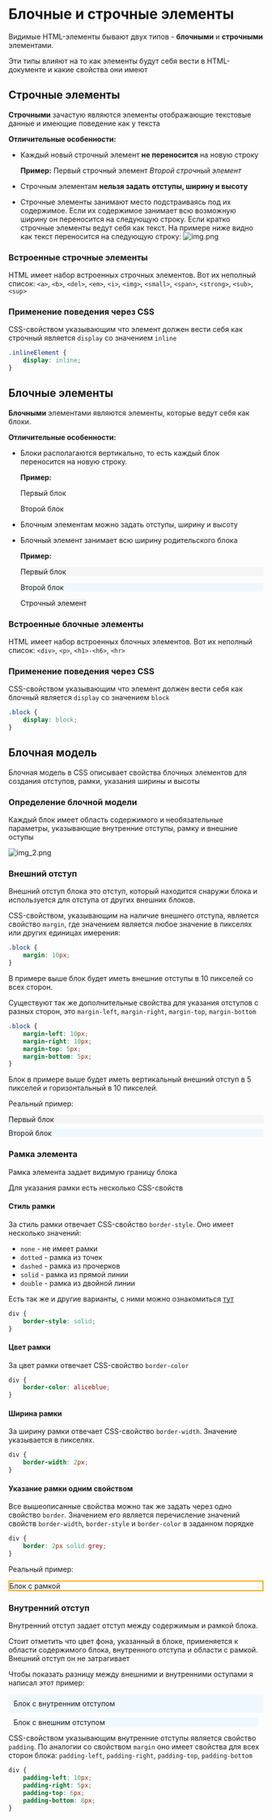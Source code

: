 # Блочные и строчные элементы

Видимые HTML-элементы бывают двух типов - **блочными** и **строчными** элементами. 

Эти типы влияют на то как элементы будут себя вести в HTML-документе и какие свойства они имеют

## Строчные элементы

**Строчными** зачастую являются элементы отображающие текстовые данные и имеющие поведение как у текста

**Отличительные особенности:**

- Каждый новый строчный элемент **не переносится** на новую строку

    **Пример:** <span>Первый строчный элемент </span><em>Второй строчный элемент</em>
- Строчным элементам **нельзя задать отступы, ширину и высоту**
- Строчные элементы занимают место подстраиваясь под их содержимое. Если их содержимое занимает всю возможную ширину он переносится на следующую строку. Если кратко строчные элементы ведут себя как текст. На примере ниже видно как текст переносится на следующую строку:
![img.png](images/img.png)


### Встроенные строчные элементы
HTML имеет набор встроенных строчных элементов. Вот их неполный список: `<a>`, `<b>`, `<del>`, `<em>`, `<i>`, `<img>`, `<small>`, `<span>`, `<strong>`, `<sub>`, `<sup>`

### Применение поведения через CSS

CSS-свойством указывающим что элемент должен вести себя как строчный является `display` со значением `inline`

```css
.inlineElement {
    display: inline;
}
```

## Блочные элементы

**Блочными** элементами являются элементы, которые ведут себя как блоки.

**Отличительные особенности:**
- Блоки располагаются вертикально, то есть каждый блок переносится на новую строку.

  **Пример:** <div>Первый блок</div><p>Второй блок</p>
- Блочным элементам можно задать отступы, ширину и высоту
- Блочный элемент занимает всю ширину родительского блока

  **Пример:** <div style="background: whitesmoke;">Первый блок</div><p style="background: aliceblue;">Второй блок</p><span style="background: whitesmoke;">Строчный элемент</span>

### Встроенные блочные элементы
HTML имеет набор встроенных блочных элементов. Вот их неполный список: `<div>`, `<p>`, `<h1>-<h6>`, `<hr>`

### Применение поведения через CSS

CSS-свойством указывающим что элемент должен вести себя как блочный является `display` со значением `block`

```css
.block {
    display: block;
}
```

## Блочная модель

Блочная модель в CSS описывает свойства блочных элементов для создания отступов, рамки, указания ширины и высоты

### Определение блочной модели
Каждый блок имеет область содержимого и необязательные параметры, указывающие внутренние отступы, рамку и внешние оступы

![img_2.png](images/img_2.png)

### Внешний отступ

Внешний отступ блока это отступ, который находится снаружи блока и используется для отступа от других внешних блоков.

CSS-свойством, указывающим на наличие внешнего отступа, является свойство `margin`, где значением является любое значение в пикселях или других единицах имерения:

```css
.block {
    margin: 10px;
}
```

В примере выше блок будет иметь внешние отступы в 10 пикселей со всех сторон.

Существуют так же дополнительные свойства для указания отступов с разных сторон, это `margin-left`, `margin-right`, `margin-top`, `margin-bottom`

```css
.block {
    margin-left: 10px;
    margin-right: 10px;
    margin-top: 5px;
    margin-bottom: 5px;
}
```

Блок в примере выше будет иметь вертикальный внешний отступ в 5 пикселей и горизонтальный в 10 пикселей.

Реальный пример:
<div style="background: whitesmoke;">Первый блок</div><div style="background: aliceblue; margin-top: 10px;">Второй блок</div>

### Рамка элемента

Рамка элемента задает видимую границу блока

Для указания рамки есть несколько CSS-свойств

#### Стиль рамки

За стиль рамки отвечает CSS-свойство `border-style`. Оно имеет несколько значений:

- `none` - не имеет рамки
- `dotted` - рамка из точек
- `dashed` - рамка из прочерков
- `solid` - рамка из прямой линии
- `double` - рамка из двойной линии

Есть так же и другие варианты, с ними можно ознакомиться [тут](https://html5book.ru/css-border/#border-style)

```css
div {
    border-style: solid;
}
```

#### Цвет рамки

За цвет рамки отвечает CSS-свойство `border-color`

```css
div {
    border-color: aliceblue;
}
```

#### Ширина рамки

За ширину рамки отвечает CSS-свойство `border-width`. Значение указывается в пикселях.

```css
div {
    border-width: 2px;
}
```

#### Указание рамки одним свойством

Все вышеописанные свойства можно так же задать через одно свойство `border`. Значением его является перечисление значений свойств `border-width`, `border-style` и `border-color` в заданном порядке

```css
div {
    border: 2px solid grey;
}
```

Реальный пример:
<div style="border: 2px solid orange;">Блок с рамкой</div>

### Внутренний отступ

Внутренний отступ задает отступ между содержимым и рамкой блока. 

Стоит отметить что цвет фона, указанный в блоке, применяется к области содержимого блока, внутренного отступа и области с рамкой. Внешний отступ он не затрагивает

Чтобы показать разницу между внешними и внутренними оступами я написал этот пример:
<div style="padding: 10px; background: aliceblue;">Блок с внутренним отступом</div>
<div style="margin: 10px; background: aliceblue;">Блок с внешним отступом</div>

CSS-свойством указывающим внутренние отступы является свойство `padding`. По аналогии со свойством `margin` оно имеет свойства для всех сторон блока: `padding-left`, `padding-right`, `padding-top`, `padding-bottom`

```css
div {
    padding-left: 10px;
    padding-right: 5px;
    padding-top: 6px;
    padding-bottom: 8px;
}
```

